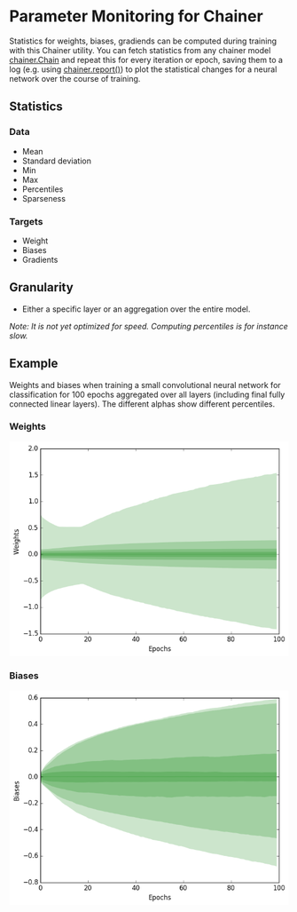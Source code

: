 # Parameter Monitoring for Chainer

Statistics for weights, biases, gradiends can be computed during training with this Chainer utility. You can fetch statistics from any chainer model [chainer.Chain](http://docs.chainer.org/en/stable/reference/core/link.html) and repeat this for every iteration or epoch, saving them to a log (e.g. using [chainer.report()](http://docs.chainer.org/en/stable/reference/util/reporter.html)) to plot the statistical changes for a neural network over the course of training.

## Statistics

### Data

- Mean
- Standard deviation
- Min
- Max
- Percentiles
- Sparseness

### Targets

- Weight
- Biases
- Gradients

## Granularity

- Either a specific layer or an aggregation over the entire model.

*Note: It is not yet optimized for speed. Computing percentiles is for instance slow.*

## Example

Weights and biases when training a small convolutional neural network for classification for 100 epochs aggregated over all layers (including final fully connected linear layers). The different alphas show different percentiles.

### Weights

<img src="./samples/weights.png" width="512px;"/>

### Biases

<img src="./samples/biases.png" width="512px;"/>
